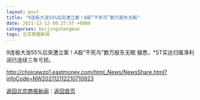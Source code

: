 ```yaml
---
layout: post
title: "9连板大涨55%后突遭立案！A股“不死鸟”数万股东无眠"
date: 2021-12-12 00:27:57 +0800
categories: beijingshangbao
tags: 北京商报新闻
---
```

9连板大涨55%后突遭立案！A股“不死鸟”数万股东无眠
据悉，*ST实达归属净利润已连续三年亏损。

<http://choicewzp1.eastmoney.com/html_News/NewsShare.html?infoCode=NW202112112210710923>

[返回北京商报新闻](//finews.withounder.com/beijingshangbao/)｜[返回首页](//finews.withounder.com/)